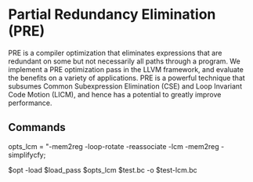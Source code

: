 Partial Redundancy Elimination (PRE)
====================================

PRE is a compiler optimization that eliminates
expressions that are redundant on some but not necessarily all paths through a
program. We implement a PRE optimization pass in the LLVM framework, and evaluate the benefits 
on a variety of applications. PRE is a powerful technique that subsumes 
Common Subexpression Elimination (CSE) and Loop Invariant Code Motion (LICM), and hence has a potential to 
greatly improve performance.

Commands
-------

opts_lcm = "-mem2reg -loop-rotate -reassociate -lcm  -mem2reg -simplifycfy; 

$opt -load $load_pass  $opts_lcm   $test.bc -o  $test-lcm.bc
